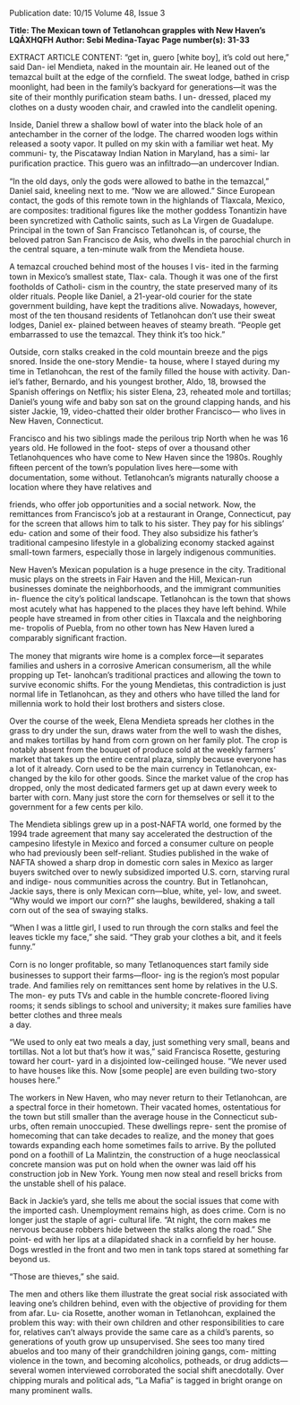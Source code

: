 Publication date: 10/15
Volume 48, Issue 3

**Title: The Mexican town of Tetlanohcan grapples with New Haven’s LQÁXHQFH**
**Author: Sebi Medina-Tayac**
**Page number(s): 31-33**

EXTRACT ARTICLE CONTENT:
“get in, guero [white boy], it’s cold out here,” said Dan-
iel Mendieta, naked in the mountain air. He leaned 
out of the temazcal built at the edge of the cornﬁeld. 
The sweat lodge, bathed in crisp moonlight, had been 
in the family’s backyard for generations—it was the 
site of their monthly puriﬁcation steam baths. I un-
dressed, placed my clothes on a dusty wooden chair, 
and crawled into the candlelit opening.

Inside, Daniel threw a shallow bowl of water into the 
black hole of an antechamber in the corner of the lodge. 
The charred wooden logs within released a sooty vapor. It 
pulled on my skin with a familiar wet heat. My communi-
ty, the Piscataway Indian Nation in Maryland, has a simi-
lar puriﬁcation practice. This guero was an inﬁltrado—an 
undercover Indian.

“In the old days, only the gods were allowed to bathe 
in the temazcal,” Daniel said, kneeling next to me. “Now 
we are allowed.” Since European contact, the gods of this 
remote town in the highlands of Tlaxcala, Mexico, are 
composites: traditional ﬁgures like the mother goddess 
Tonantizin have been syncretized with Catholic saints, 
such as La Virgen de Guadalupe. Principal in the town 
of San Francisco Tetlanohcan is, of course, the beloved 
patron San Francisco de Asis, who dwells in the parochial 
church in the central square, a ten-minute walk from the 
Mendieta house.

A temazcal crouched behind most of the houses I vis-
ited in the farming town in Mexico’s smallest state, Tlax-
cala. Though it was one of the ﬁrst footholds of Catholi-
cism in the country, the state preserved many of its older 
rituals. People like Daniel, a 21-year-old courier for the 
state government building, have kept the traditions alive. 
Nowadays, however, most of the ten thousand residents 
of Tetlanohcan don’t use their sweat lodges, Daniel ex-
plained between heaves of steamy breath. “People get 
embarrassed to use the temazcal. They think it’s too hick.”

Outside, corn stalks creaked in the cold mountain 
breeze and the pigs snored. Inside the one-story Mendie-
ta house, where I stayed during my time in Tetlanohcan, 
the rest of the family ﬁlled the house with activity. Dan-
iel’s father, Bernardo, and his youngest brother, Aldo, 18, 
browsed the Spanish offerings on Netﬂix; his sister Elena, 
23, reheated mole and tortillas; Daniel’s young wife and 
baby son sat on the ground clapping hands, and his sister 
Jackie, 19, video-chatted their older brother Francisco—
who lives in New Haven, Connecticut.

Francisco and his two siblings made the perilous trip 
North when he was 16 years old. He followed in the foot-
steps of over a thousand other Tetlanohquences who have 
come to New Haven since the 1980s. Roughly ﬁfteen 
percent of the town’s population lives here—some with 
documentation, some without. Tetlanohcan’s migrants 
naturally choose a location where they have relatives and 


friends, who offer job opportunities and a social network. 
Now, the remittances from Francisco’s job at a restaurant 
in Orange, Connecticut, pay for the screen that allows 
him to talk to his sister. They pay for his siblings’ edu-
cation and some of their food. They also subsidize his 
father’s traditional campesino lifestyle in a globalizing 
economy stacked against small-town farmers, especially 
those in largely indigenous communities.

New Haven’s Mexican population is a huge presence 
in the city. Traditional music plays on the streets in Fair 
Haven and the Hill, Mexican-run businesses dominate 
the neighborhoods, and the immigrant communities in-
ﬂuence the city’s political landscape. Tetlanohcan is the 
town that shows most acutely what has happened to the 
places they have left behind. While people have streamed 
in from other cities in Tlaxcala and the neighboring me-
tropolis of Puebla, from no other town has New Haven 
lured a comparably signiﬁcant fraction.

The money that migrants wire home is a complex 
force—it separates families and ushers in a corrosive 
American consumerism, all the while propping up Tet-
lanohcan’s traditional practices and allowing the town to 
survive economic shifts. For the young Mendietas, this 
contradiction is just normal life in Tetlanohcan, as they 
and others who have tilled the land for millennia work to 
hold their lost brothers and sisters close.

Over the course of the week, Elena Mendieta spreads 
her clothes in the grass to dry under the sun, draws water 
from the well to wash the dishes, and makes tortillas by 
hand from corn grown on her family plot. The crop is 
notably absent from the bouquet of produce sold at the 
weekly farmers’ market that takes up the entire central 
plaza, simply because everyone has a lot of it already. 
Corn used to be the main currency in Tetlanohcan, ex-
changed by the kilo for other goods. Since the market 
value of the crop has dropped, only the most dedicated 
farmers get up at dawn every week to barter with corn. 
Many just store the corn for themselves or sell it to the 
government for a few cents per kilo.

The Mendieta siblings grew up in a post-NAFTA world, 
one formed by the 1994 trade agreement that many say 
accelerated the destruction of the campesino lifestyle in 
Mexico and forced a consumer culture on people who 
had previously been self-reliant. Studies published in the 
wake of NAFTA showed a sharp drop in domestic corn 
sales in Mexico as larger buyers switched over to newly 
subsidized imported U.S. corn, starving rural and indige-
nous communities across the country. But in Tetlanohcan, 
Jackie says, there is only Mexican corn—blue, white, yel-
low, and sweet. “Why would we import our corn?” she 
laughs, bewildered, shaking a tall corn out of the sea of 
swaying stalks.

“When I was a little girl, I used to run through the corn 
stalks and feel the leaves tickle my face,” she said. “They 
grab your clothes a bit, and it feels funny.”

Corn is no longer proﬁtable, so many Tetlanoquences 
start family side businesses to support their farms—ﬂoor-
ing is the region’s most popular trade. And families rely on 
remittances sent home by relatives in the U.S. The mon-
ey puts TVs and cable in the humble concrete-ﬂoored 
living rooms; it sends siblings to school and university; it 
makes sure families have better clothes and three meals  
a day.    

“We used to only eat two meals a day, just something 
very small, beans and tortillas. Not a lot but that’s how it 
was,” said Francisca Rosette, gesturing toward her court-
yard in a disjointed low-ceilinged house. “We never used 
to have houses like this. Now [some people] are even 
building two-story houses here.”

The workers in New Haven, who may never return to 
their Tetlanohcan, are a spectral force in their hometown. 
Their vacated homes, ostentatious for the town but still 
smaller than the average house in the Connecticut sub-
urbs, often remain unoccupied. These dwellings repre-
sent the promise of homecoming that can take decades to 
realize, and the money that goes towards expanding each 
home sometimes fails to arrive. By the polluted pond on 
a foothill of La Malintzin, the construction of a huge 
neoclassical concrete mansion was put on hold when 
the owner was laid off his construction job in New York. 
Young men now steal and resell bricks from the unstable 
shell of his palace.

Back in Jackie’s yard, she tells me about the social issues 
that come with the imported cash. Unemployment remains 
high, as does crime. Corn is no longer just the staple of agri-
cultural life. “At night, the corn makes me nervous because 
robbers hide between the stalks along the road.” She point-
ed with her lips at a dilapidated shack in a cornﬁeld by her 
house. Dogs wrestled in the front and two men in tank tops 
stared at something far beyond us.

“Those are thieves,” she said.

The men and others like them illustrate the great social 
risk associated with leaving one’s children behind, even 
with the objective of providing for them from afar. Lu-
cia Rosette, another woman in Tetlanohcan, explained 
the problem this way: with their own children and other 
responsibilities to care for, relatives can’t always provide 
the same care as a child’s parents, so generations of youth 
grow up unsupervised. She sees too many tired abuelos 
and too many of their grandchildren joining gangs, com-
mitting violence in the town, and becoming alcoholics, 
potheads, or drug addicts—several women interviewed 
corroborated the social shift anecdotally. Over chipping 
murals and political ads, “La Maﬁa” is tagged in bright 
orange on many prominent walls.